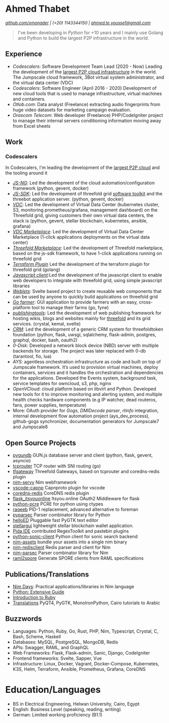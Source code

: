 Ahmed Thabet
============

<i><font size="2"><a href="https://github.com/xmonader">github.com/xmonader</a> | (+20) 1143344150 | ahmed.te.youssef@gmail.com</font> </i>

> I've been developing in *Python* for +10 years and I mainly use Golang and Python to build the largest P2P infrastructure in the world.

## Experience

- *Codescalers*: Software Development Team Lead (2020 - Now)
    Leading the development of the [largest P2P cloud infrastructure](https://threefold.io) in the world. The Jumpscale cloud framework, 3Bot virtual system administrator, and the virtual data center (VDC)
- *Codescalers*: Software Engineer (April 2016 - 2020)
    Development of new cloud tools that is used to manage infrastructure, virtual machines and containers.
- *Otlob.com*: Data analyst (Freelance)
    extracting audio fingerprints from huge video datasets for marketing campaign evaluation.
- *Orascom Telecom*: Web developer (Freelance)
    PHP/CodeIgniter project to manage their internal servers conditioning information moving away from Excel sheets

## Work

### Codescalers

In Codescalers, I'm leading the development of the [largest P2P cloud](https://threefold.io) and the tooling around it

- [*JS-NG*](https://github.com/threefoldtech/js-ng): Led the development of the cloud automation/configuration framework (python, gevent, docker)
- [*JS-SDK*](https://github.com/threefoldtech/js-sdk): Led the development of threefold grid [software toolkit](https://threefold.io) and the threebot application server. (python, gevent, docker)
- [*VDC*](https://github.com/threefoldtech/vdc): Led the development of Virtual Data Center (kubernetes cluster, S3, monitoring prometheus/grafana, management dashboard) on the Threefold grid, giving customers their own virtual data centers, the stack is (python, gevent, stellar blockchain, kubernetes, ansible, grafana)
- [*VDC Marketplace*](https://github.com/threefoldtech/vdc): Led the development of Virtual Data Center Marketplace (1-click applications deployments on the virtual data center)
- [*Threefold Marketplace*](https://now.threefold.io): Led the development of Threefold marketplace, based on the js-sdk framework, to have 1-click applications running on threefold grid
- [*Terraform Plugin*](https://github.com/threefoldtech/terraform-provider-grid) Led the development of the terraform plugin for threefold grid (golang)
- [*Javascript client*](https://github.com/threefoldtech/grid3_client_ts):Led the development of the javascript client to enable web developers to integrate with threefold grid, using simple javascript libraries
- [*Weblets*](https://github.com/threefoldtech/grid_weblets): Svelte based project to create reusable web components that can be used by anyone to quickly build applications on threefold grid
- [*Go farmer*](https://github.com/xmonader/gofarmer): GUI application to provide farmers with an easy, cross-platform tool to manage their farms (go, fyne)
- [*publishingtools*](https://github.com/crystaluniverse/publishingtools): Led the development of web publishing framework for hosting wikis, blogs and websites mainly for [threefold](https://threefold.io) and its grid services. (crystal, kemal, svelte)
- [*CRM*](https://github.com/Incubaid/crm/): Led the development of a generic CRM system for threefoldtoken foundation (python, flask, uwsgi, sqlalchemy, flask-admin, postgres, graphql, docker, bash, oauth2)
- *0-Disk*: Developed a network block device (NBD) server with multiple backends for storage. The project was later replaced with 0-db (tarantool, fio, lua)
- *AYS*: agentless orchestration infrastructure as code and built on top of Jumpscale framework. It’s used to provision virtual machines, deploy containers, services and it handles the orchestration and dependencies for the applications.  Developed the Events system, background task, service templates for owncloud, s3, php, nginx
- *OpenVCloud*: cloud platform based on libvirt and Python. Developed new tools for it to improve monitoring and alerting system, and multiple health checks hardware components (e.g IP watcher, dead routeros, fans, power supplies, temperature)
- More: OAuth provider for _Gogs_, _DMIDecode parser_, _rtinfo_ integration, internal development flow automation project (ays_dev_process), github-gogs synchronizer, documentation generators for Jumpscale7 and Jumpscale8

## Open Source Projects

- [pygundb](https://github.com/xmonader/pygundb) GUN.js database server and client (python, flask, gevent, asyncio)
- [tcprouter](https://github.com/xmonader/tcprouter) TCP router with SNI routing (go)
- [tfgateway](https://github.com/threefoldtech/tfgateway) Threefold Gateways, based on tcprouter and coredns-redis plugin
- [nim-servy](https://github.com/xmonader/nim-servy) Nim webframework
- [vscode-capnp](https://github.com/xmonader/vscode-capnp) Capnproto plugin for vscode
- [coredns-redis](https://github.com/threefoldtech/coredns-redis) CoreDNS redis plugin
- [flask_itsyouonline](https://github.com/xmonader/flask_itsyouonline) Itsyou.online OAuth2 Middleware for flask
- [python-pcre](https://github.com/xmonader/python-pcre) PCRE for python using ctypes
- [raqeeb](https://github.com/xmonader/raqeeb) PID-1 replacement, advanced alternative to foreman
- [pyparsec](https://github.com/xmonader/pyarsec) Parser combinator library for Python
- [helloED](https://github.com/xmonader/helloed) Pluggable fast PyGTK text editor
- [stellargui](https://github.com/xmonader/stellargui) lightweight stellar blockchain wallet application.
- [Pida IDE](https://en.wikipedia.org/wiki/PIDA) contributed RegexToolkit and pastebin plugins
- [python-sonic-client](https://github.com/xmonader/python-sonic-client) Python client for sonic search backend
- [nim-assets](https://github.com/xmonader/nimassets) bundle your assets into a single nim binary
- [nim-redisclient](https://github.com/xmonader/nim-redisclient) Redis parser and client for Nim
- [nim-parsec](https://github.com/xmonader/nim-parsec) Parser combinator library for Nim
- [raml2spore](https://github.com/xmonader/raml2spore) Generate SPORE clients from RAML specifications

## Publications/Translations

- [Nim Days](https://xmonader.github.io/nimdays/): Practical applications/libraries in Nim language
- [Python: Extensive Guide](http://tuxcoders.sourceforge.net/dokuwiki/doku.php?id=pythonguide:pythonguide)
- [Introduction to Ruby](http://tuxcoders.sourceforge.net/dokuwiki/doku.php?id=intro_ruby:intro_ruby)
- [Translations](http://tuxcoders.sourceforge.net/dokuwiki/doku.php?do=index) PyQT4, PyGTK, MonoIronPython, Cairo tutorials to Arabic

## Buzzwords

- Languages: Python, Ruby, Go, Rust, PHP, Nim, Typescript, Crystal, C, Bash, Scheme, Haskell
- Databases: MySQL, PostgreSQL, MongoDB, Redis
- APIs: Swagger, RAML, and GraphQL
- Web Frameworks: Flask, Flask-admin, Sanic, Django, CodeIgniter
- Frontend frameworks: Svelte, Sapper, Vue
- Infrastructure: Linux, Docker, Vagrant, Docker-Compose, Kubernetes, K3S, Helm, Terraform, Ansible, Prometheus, Grafana, CoreDNS

# Education/Languages

- BS in Electrical Engineering, Helwan University, Cairo, Egypt
- English: Business Level (speaking, reading, writing)
- German: Limited working proficiency (B1.1)
